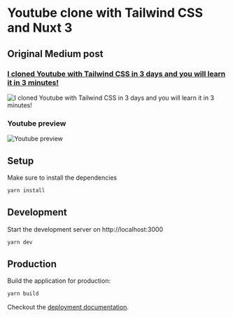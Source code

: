 # Youtube clone with Tailwind CSS and Nuxt 3



## Original Medium post

### [I cloned Youtube with Tailwind CSS in 3 days and you will learn it in 3 minutes!](https://leon101.medium.com/i-cloned-youtube-with-tailwind-css-in-3-days-and-you-will-learn-it-in-3-minutes-a612334f21ff)

![I cloned Youtube with Tailwind CSS in 3 days and you will learn it in 3 minutes!](https://media.giphy.com/media/6wuPSF8jgrIw4ta3dS/giphy.gif)

### Youtube preview
![Youtube preview](https://github.com/leon-to/youtube.nuxt3.tailwindcss/blob/develop/youtube-preview.png)

## Setup

Make sure to install the dependencies

```bash
yarn install
```

## Development

Start the development server on http://localhost:3000

```bash
yarn dev
```

## Production

Build the application for production:

```bash
yarn build
```

Checkout the [deployment documentation](https://v3.nuxtjs.org/docs/deployment).
